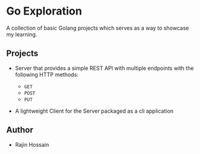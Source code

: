 # Go Exploration

A collection of basic Golang projects which serves as a way to showcase my learning.

## Projects

- Server that provides a simple REST API with multiple endpoints with the following HTTP methods:

  - `GET`
  - `POST`
  - `PUT`

- A lightweight Client for the Server packaged as a cli application

## Author

- Rajin Hossain
